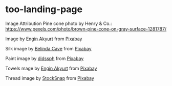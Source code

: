 # too-landing-page

Image Attribution
Pine cone photo by Henry & Co.: https://www.pexels.com/photo/brown-pine-cone-on-gray-surface-1281787/

Image by <a href="https://pixabay.com/users/engin_akyurt-3656355/?utm_source=link-attribution&utm_medium=referral&utm_campaign=image&utm_content=1511875">Engin Akyurt</a> from <a href="https://pixabay.com//?utm_source=link-attribution&utm_medium=referral&utm_campaign=image&utm_content=1511875">Pixabay</a>

Silk image by <a href="https://pixabay.com/users/beesmurf-6000100/?utm_source=link-attribution&utm_medium=referral&utm_campaign=image&utm_content=4916174">Belinda Cave</a> from <a href="https://pixabay.com//?utm_source=link-attribution&utm_medium=referral&utm_campaign=image&utm_content=4916174">Pixabay</a>

Paint image by <a href="https://pixabay.com/users/didssph-20016734/?utm_source=link-attribution&utm_medium=referral&utm_campaign=image&utm_content=6007588">didssph</a> from <a href="https://pixabay.com//?utm_source=link-attribution&utm_medium=referral&utm_campaign=image&utm_content=6007588">Pixabay</a>

Towels mage by <a href="https://pixabay.com/users/engin_akyurt-3656355/?utm_source=link-attribution&utm_medium=referral&utm_campaign=image&utm_content=1511875">Engin Akyurt</a> from <a href="https://pixabay.com//?utm_source=link-attribution&utm_medium=referral&utm_campaign=image&utm_content=1511875">Pixabay</a>

Thread image by <a href="https://pixabay.com/users/stocksnap-894430/?utm_source=link-attribution&utm_medium=referral&utm_campaign=image&utm_content=924039">StockSnap</a> from <a href="https://pixabay.com//?utm_source=link-attribution&utm_medium=referral&utm_campaign=image&utm_content=924039">Pixabay</a>
